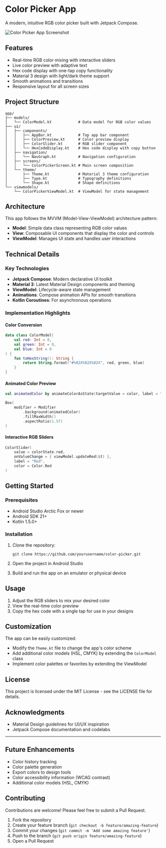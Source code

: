 # Color Picker App

A modern, intuitive RGB color picker built with Jetpack Compose.

![Color Picker App Screenshot](https://example.com/screenshot.png)

## Features

- Real-time RGB color mixing with interactive sliders
- Live color preview with adaptive text
- Hex code display with one-tap copy functionality
- Material 3 design with light/dark theme support
- Smooth animations and transitions
- Responsive layout for all screen sizes

## Project Structure

```
app/
├── models/
│   └── ColorModel.kt            # Data model for RGB color values
├── ui/
│   ├── components/
│   │   ├── AppBar.kt            # Top app bar component
│   │   ├── ColorPreview.kt      # Color preview display
│   │   ├── ColorSlider.kt       # RGB slider component
│   │   └── HexCodeDisplay.kt    # Hex code display with copy button
│   ├── navigation/
│   │   └── NavGraph.kt          # Navigation configuration
│   ├── screens/
│   │   └── ColorPickerScreen.kt # Main screen composition
│   └── theme/
│       ├── Theme.kt             # Material 3 theme configuration
│       ├── Type.kt              # Typography definitions
│       └── Shape.kt             # Shape definitions
└── viewmodels/
    └── ColorPickerViewModel.kt  # ViewModel for state management
```

## Architecture

This app follows the MVVM (Model-View-ViewModel) architecture pattern:

- **Model**: Simple data class representing RGB color values
- **View**: Composable UI components that display the color and controls
- **ViewModel**: Manages UI state and handles user interactions

## Technical Details

### Key Technologies

- **Jetpack Compose**: Modern declarative UI toolkit
- **Material 3**: Latest Material Design components and theming
- **ViewModel**: Lifecycle-aware state management
- **Animations**: Compose animation APIs for smooth transitions
- **Kotlin Coroutines**: For asynchronous operations

### Implementation Highlights

#### Color Conversion

```kotlin
data class ColorModel(
    val red: Int = 0,
    val green: Int = 0,
    val blue: Int = 0
) {
    fun toHexString(): String {
        return String.format("#%02X%02X%02X", red, green, blue)
    }
}
```

#### Animated Color Preview

```kotlin
val animatedColor by animateColorAsState(targetValue = color, label = "")

Box(
    modifier = Modifier
        .background(animatedColor)
        .fillMaxWidth()
        .aspectRatio(1.5f)
)
```

#### Interactive RGB Sliders

```kotlin
ColorSlider(
    value = colorState.red,
    onValueChange = { viewModel.updateRed(it) },
    label = "Red",
    color = Color.Red
)
```

## Getting Started

### Prerequisites

- Android Studio Arctic Fox or newer
- Android SDK 21+
- Kotlin 1.5.0+

### Installation

1. Clone the repository:
   ```
   git clone https://github.com/yourusername/color-picker.git
   ```

2. Open the project in Android Studio

3. Build and run the app on an emulator or physical device

## Usage

1. Adjust the RGB sliders to mix your desired color
2. View the real-time color preview
3. Copy the hex code with a single tap for use in your designs

## Customization

The app can be easily customized:

- Modify the `Theme.kt` file to change the app's color scheme
- Add additional color models (HSL, CMYK) by extending the `ColorModel` class
- Implement color palettes or favorites by extending the ViewModel

## License

This project is licensed under the MIT License - see the LICENSE file for details.

## Acknowledgments

- Material Design guidelines for UI/UX inspiration
- Jetpack Compose documentation and codelabs

---

## Future Enhancements

- Color history tracking
- Color palette generation
- Export colors to design tools
- Color accessibility information (WCAG contrast)
- Additional color models (HSL, CMYK)

## Contributing

Contributions are welcome! Please feel free to submit a Pull Request.

1. Fork the repository
2. Create your feature branch (`git checkout -b feature/amazing-feature`)
3. Commit your changes (`git commit -m 'Add some amazing feature'`)
4. Push to the branch (`git push origin feature/amazing-feature`)
5. Open a Pull Request
